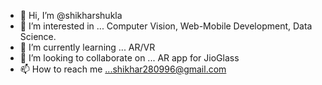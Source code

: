 - 👋 Hi, I’m @shikharshukla
- 👀 I’m interested in ... Computer Vision, Web-Mobile Development, Data Science. 
- 🌱 I’m currently learning ... AR/VR
- 💞️ I’m looking to collaborate on ... AR app for JioGlass
- 📫 How to reach me ...shikhar280996@gmail.com

<!---
shikharshukla/shikharshukla is a ✨ special ✨ repository because its `README.md` (this file) appears on your GitHub profile.
You can click the Preview link to take a look at your changes.
--->
